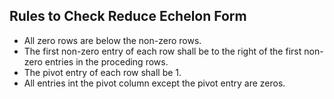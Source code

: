 ## Rules to Check Reduce Echelon Form

-  All zero rows are below the non-zero rows.
-  The first non-zero entry of each row shall be to the right of the first non-zero entries in the proceding rows.
-  The pivot entry of each row shall be 1.
-  All entries int the pivot column except the pivot entry are zeros.
